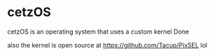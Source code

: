 # cetzOS
cetzOS is an operating system that uses a custom kernel 
Done 

also the kernel is open source at https://github.com/Tacup/PixSEL lol